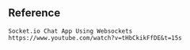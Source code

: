 #

## Reference
    Socket.io Chat App Using Websockets
    https://www.youtube.com/watch?v=tHbCkikFfDE&t=15s

